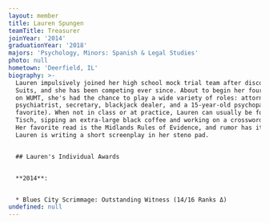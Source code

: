 ```yaml
---
layout: member
title: Lauren Spungen
teamTitle: Treasurer
joinYear: '2014'
graduationYear: '2018'
majors: 'Psychology, Minors: Spanish & Legal Studies'
photo: null
hometown: 'Deerfield, IL'
biography: >-
  Lauren impulsively joined her high school mock trial team after discovering
  Suits, and she has been competing ever since. About to begin her fourth year
  on WUMT, she's had the chance to play a wide variety of roles: attorney,
  psychiatrist, secretary, blackjack dealer, and a 15-year-old psychopath (her
  favorite). When not in class or at practice, Lauren can usually be found in
  Tisch, sipping an extra-large black coffee and working on a crossword puzzle.
  Her favorite read is the Midlands Rules of Evidence, and rumor has it that
  Lauren is writing a short screenplay in her steno pad.


  ## Lauren's Individual Awards


  **2014**:


  * Blues City Scrimmage: Outstanding Witness (14/16 Ranks Δ)
undefined: null
---
```





